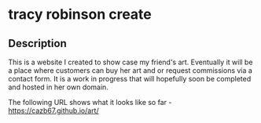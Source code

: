 # tracy robinson create

## Description
This is a website I created to show case my friend's art. Eventually it will be a place where customers can buy her art and or request commissions via a contact form. It is a work in progress that will hopefully soon be completed and hosted in her own domain.

 The following URL shows what it looks like so far - https://cazb67.github.io/art/

 ##